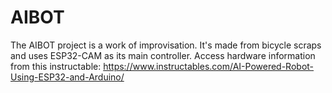 # AIBOT
The AIBOT project is a work of improvisation. It's made from bicycle scraps and uses ESP32-CAM as its main controller.
Access hardware information from this instructable: https://www.instructables.com/AI-Powered-Robot-Using-ESP32-and-Arduino/
